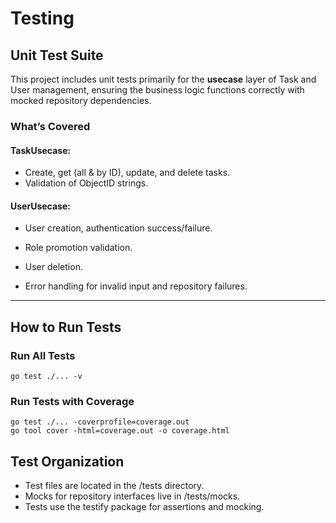 # Testing

## Unit Test Suite

This project includes unit tests primarily for the **usecase** layer of Task and User management, ensuring the business logic functions correctly with mocked repository dependencies.

### What’s Covered

#### TaskUsecase:
- Create, get (all & by ID), update, and delete tasks.
- Validation of ObjectID strings.

#### UserUsecase:
- User creation, authentication success/failure.
- Role promotion validation.
- User deletion.

- Error handling for invalid input and repository failures.

---

## How to Run Tests

### Run All Tests

```
go test ./... -v
```

### Run Tests with Coverage

```
go test ./... -coverprofile=coverage.out
go tool cover -html=coverage.out -o coverage.html
```

## Test Organization
- Test files are located in the /tests directory.
- Mocks for repository interfaces live in /tests/mocks.
- Tests use the testify package for assertions and mocking.


